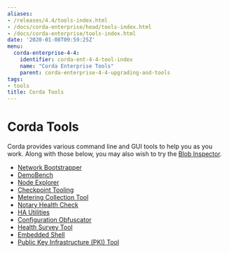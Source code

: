 ```yaml
---
aliases:
- /releases/4.4/tools-index.html
- /docs/corda-enterprise/head/tools-index.html
- /docs/corda-enterprise/tools-index.html
date: '2020-01-08T09:59:25Z'
menu:
  corda-enterprise-4-4:
    identifier: corda-ent-4-4-tool-index
    name: "Corda Enterprise Tools"
    parent: corda-enterprise-4-4-upgrading-and-tools
tags:
- tools
title: Corda Tools
---
```



# Corda Tools

Corda provides various command line and GUI tools to help you as you work. Along with those below, you may also
wish to try the [Blob Inspector](blob-inspector.md).



* [Network Bootstrapper](network-bootstrapper.md)
* [DemoBench](demobench.md)
* [Node Explorer](node-explorer.md)
* [Checkpoint Tooling](checkpoint-tooling.md)
* [Metering Collection Tool](metering-collector.md)
* [Notary Health Check](notary-healthcheck.md)
* [HA Utilities](ha-utilities.md)
* [Configuration Obfuscator](tools-config-obfuscator.md)
* [Health Survey Tool](health-survey.md)
* [Embedded Shell](shell.md)
* [Public Key Infrastructure (PKI) Tool](pki-tool.md)
